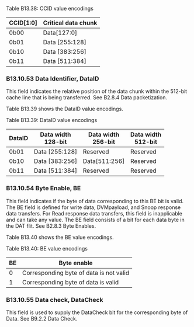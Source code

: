 Table B13.38: CCID value encodings

| CCID[1:0] | Critical data chunk |
|-----------|---------------------|
| 0b00      | Data[127:0]         |
| 0b01      | Data [255:128]      |
| 0b10      | Data [383:256]      |
| 0b11      | Data [511:384]      |

### B13.10.53 Data Identifier, DataID

This field indicates the relative position of the data chunk within the 512-bit cache line that is being transferred. See B2.8.4 Data packetization.

Table B13.39 shows the DataID value encodings.

Table B13.39: DataID value encodings

| DataID | Data width </br> 128-bit | Data width </br> 256-bit | Data width </br> 512-bit |
|--------|--------------------------|--------------------------|--------------------------|
| 0b01   | Data [255:128]           | Reserved                 | Reserved                 |
| 0b10   | Data [383:256]           | Data[511:256]            | Reserved                 |
| 0b11   | Data [511:384]           | Reserved                 | Reserved                 |

### B13.10.54 Byte Enable, BE

This field indicates if the byte of data corresponding to this BE bit is valid. The BE field is defined for write data, DVMpayload, and Snoop response data transfers. For Read response data transfers, this field is inapplicable and can take any value. The BE field consists of a bit for each data byte in the DAT flit. See B2.8.3 Byte Enables.

Table B13.40 shows the BE value encodings.

Table B13.40: BE value encodings

| BE | Byte enable                             |
|----|-----------------------------------------|
| 0  | Corresponding byte of data is not valid |
| 1  | Corresponding byte of data is valid     |

### B13.10.55 Data check, DataCheck

This field is used to supply the DataCheck bit for the corresponding byte of Data. See B9.2.2 Data Check.